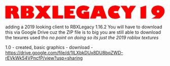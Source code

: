 ![Logo](https://github.com/randomised/RBXLegacy19/blob/master/RBXLegacy19.png)

adding a 2019 looking client to RBXLegacy 1.16.2
You will have to download this via Google Drive cuz the ZIP file is to big
you are still able to download the texures used tho *no point on doing so its just the 2019 roblox textures*

1.0 - created, basic graphics - download - https://drive.google.com/file/d/1ILXbkDUx8DU8bqZWD-rEVkWk54VPncfP/view?usp=sharing
